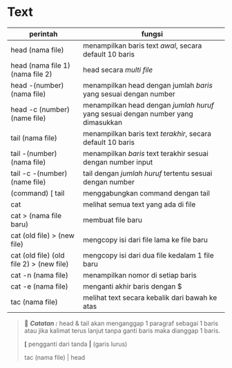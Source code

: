 # Text

| perintah | fungsi |
| ---      |    --- |
|head (nama file) | menampilkan baris text *awal*, secara default 10 baris|
|head (nama file 1) (nama file 2)  | head secara *multi file* |
|head -(number) (nama file) | menampilkan head dengan jumlah *baris* yang sesuai dengan number|
|head -c (number) (name file) | menampilkan head dengan *jumlah huruf* yang sesuai dengan number yang dimasukkan |
|tail (nama file) | menampilkan baris text *terakhir*, secara default 10 baris|
|tail -(number) (nama file) | menampilkan *baris* text terakhir sesuai dengan number input|
|tail -c -(number) (name file) | tail dengan *jumlah huruf* tertentu sesuai dengan number |
| (command) [ tail | menggabungkan command dengan tail|
|cat | melihat semua text yang ada di file|
|cat > (nama file baru) | membuat file baru|
|cat (old file) > (new file) | mengcopy isi dari file lama ke file baru|
|cat (old file) (old file 2) > (new file) | mengcopy isi dari dua file kedalam 1 file baru |
|cat -n (nama file) | menampilkan nomor di setiap baris|
|cat -e (nama file) | menganti akhir baris dengan $ |
|tac (nama file) | melihat text secara kebalik dari bawah ke atas |


> :memo: ***Catatan :*** head & tail akan menganggap 1 paragraf sebagai 1 baris atau jika kalimat terus lanjut tanpa ganti baris maka dianggap 1 baris.
>
>**[** pengganti dari tanda **|** (garis lurus)
>
> tac (nama file) | head
